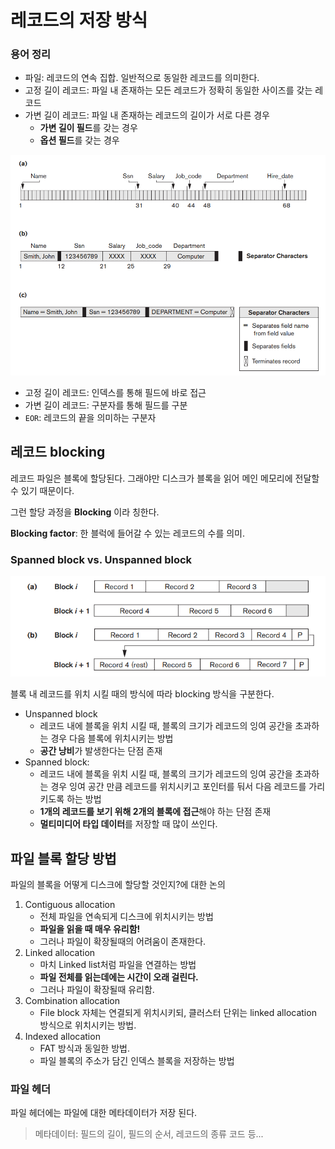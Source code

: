 # 레코드의 저장 방식

### 용어 정리

- 파일: 레코드의 연속 집합. 일반적으로 동일한 레코드를 의미한다.
- 고정 길이 레코드: 파일 내 존재하는 모든 레코드가 정확히 동일한 사이즈를 갖는 레코드
- 가변 길이 레코드: 파일 내 존재하는 레코드의 길이가 서로 다른 경우
  - **가변 길이 필드**를 갖는 경우
  - **옵션 필드**를 갖는 경우

![Alt text](./imgs/record.png)

- 고정 길이 레코드: 인덱스를 통해 필드에 바로 접근
- 가변 길이 레코드: 구분자를 통해 필드를 구분
- `EOR`: 레코드의 끝을 의미하는 구분자

## 레코드 blocking

레코드 파일은 블록에 할당된다. 그래야만 디스크가 블록을 읽어 메인 메모리에 전달할 수 있기 때문이다.

그런 할당 과정을 **Blocking** 이라 칭한다.

**Blocking factor**: 한 블럭에 들어갈 수 있는 레코드의 수를 의미.

### Spanned block vs. Unspanned block

![Alt text](./imgs/spanned.png)

블록 내 레코드를 위치 시킬 때의 방식에 따라 blocking 방식을 구분한다.

- Unspanned block
  - 레코드 내에 블록을 위치 시킬 때, 블록의 크기가 레코드의 잉여 공간을 초과하는 경우 다음 블록에 위치시키는 방법
  - **공간 낭비**가 발생한다는 단점 존재
- Spanned block:
  - 레코드 내에 블록을 위치 시킬 때, 블록의 크기가 레코드의 잉여 공간을 초과하는 경우 잉여 공간 만큼 레코드를 위치시키고 포인터를 둬서 다음 레코드를 가리키도록 하는 방법
  - **1개의 레코드를 보기 위해 2개의 블록에 접근**해야 하는 단점 존재
  - **멀티미디어 타입 데이터**를 저장할 때 많이 쓰인다.

## 파일 블록 할당 방법

파일의 블록을 어떻게 디스크에 할당할 것인지?에 대한 논의

1. Contiguous allocation
   - 전체 파일을 연속되게 디스크에 위치시키는 방법
   - **파일을 읽을 때 매우 유리함!**
   - 그러나 파일이 확장될때의 어려움이 존재한다.
2. Linked allocation
   - 마치 Linked list처럼 파일을 연결하는 방법
   - **파일 전체를 읽는데에는 시간이 오래 걸린다.**
   - 그러나 파일이 확장될때 유리함.
3. Combination allocation
   - File block 자체는 연결되게 위치시키되, 클러스터 단위는 linked allocation 방식으로 위치시키는 방법.
4. Indexed allocation
   - FAT 방식과 동일한 방법.
   - 파일 블록의 주소가 담긴 인덱스 블록을 저장하는 방법

### 파일 헤더

파일 헤더에는 파일에 대한 메타데이터가 저장 된다.

> 메타데이터: 필드의 길이, 필드의 순서, 레코드의 종류 코드 등...
